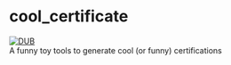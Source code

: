 # cool_certificate
[![DUB](https://img.shields.io/dub/l/vibe-d.svg?maxAge=2592000)](https://opensource.org/licenses/MIT)   
A funny toy tools to generate cool (or funny) certifications

